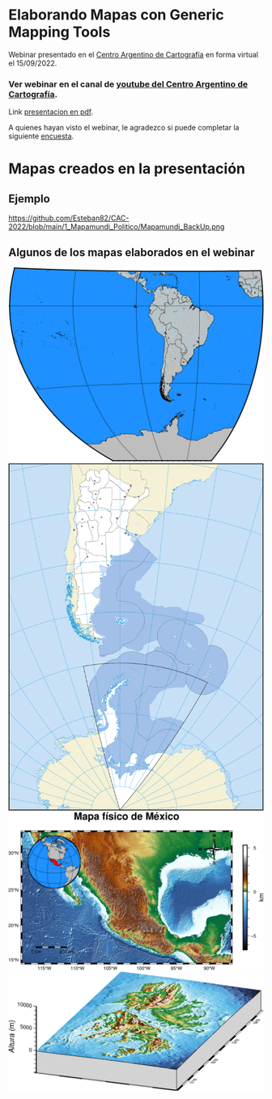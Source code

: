 # Elaborando Mapas con Generic Mapping Tools

Webinar presentado en el [Centro Argentino de Cartografía](https://centroargentinodecartografia.org/2022/09/webinar-gratuito-elaboracion-de-mapas-con-generic-mapping-tools/) en forma virtual el 15/09/2022.

### Ver webinar en el canal de [youtube del Centro Argentino de Cartografía](https://www.youtube.com/watch?v=tXKto-_HmnM).

Link [presentacion en pdf](https://github.com/Esteban82/CAC-2022/blob/main/Esteban_2022_Webinar%20CAC.pdf).

A quienes hayan visto el webinar, le agradezco si puede completar la siguiente [encuesta](https://docs.google.com/forms/d/e/1FAIpQLSf3Us3XD0mtk70tDMNuGhfd385omDr3ObRLnWQyyzKHpqo8sQ/viewform?usp=sf_link).

# Mapas creados en la presentación

## Ejemplo 

https://github.com/Esteban82/CAC-2022/blob/main/1_Mapamundi_Politico/Mapamundi_BackUp.png

## Algunos de los mapas elaborados en el webinar

![`CAC-2022/blob/main/1_Mapamundi_Politico/Mapamundi_BackUp.png`](1_Mapamundi_Politico/Mapamundi_BackUp.png)
![`CAC-2022/blob/main/2_Mapa_IGN/Arg_IGN_BackUp.png`](2_Mapa_IGN/Arg_IGN_BackUp.png)
![`CAC-2022/blob/main/3_Mapa_Fisico-Satelital/Mapa_Fisico-Satelital.png`](3_Mapa_Fisico-Satelital/Mapa_Fisico-Satelital.png)
![`CAC-2022/blob/main/4_Bloque3D/Bloque3D.png`](4_Bloque3D/Bloque3D.png)

